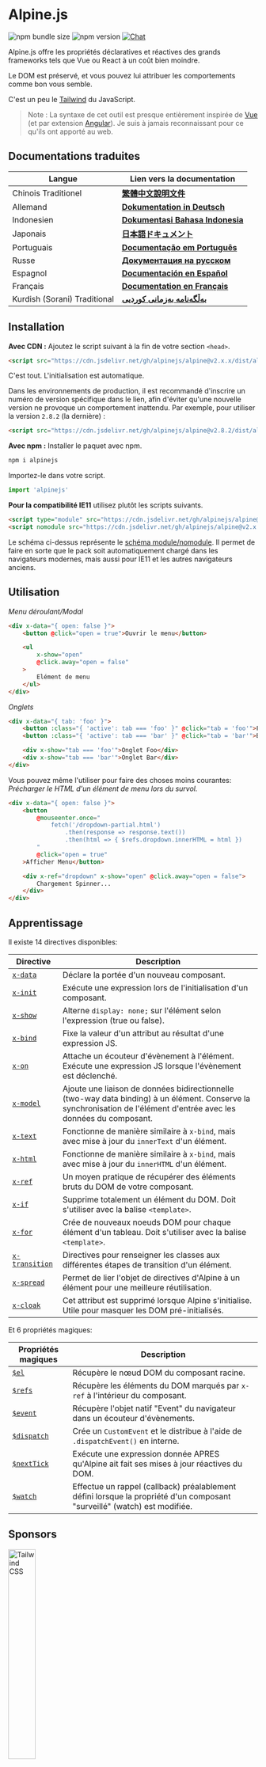 # Alpine.js

![npm bundle size](https://img.shields.io/bundlephobia/minzip/alpinejs)
![npm version](https://img.shields.io/npm/v/alpinejs)
[![Chat](https://img.shields.io/badge/chat-on%20discord-7289da.svg?sanitize=true)](https://alpinejs.codewithhugo.com/chat/)

Alpine.js offre les propriétés déclaratives et réactives des grands frameworks tels que Vue ou React à un coût bien moindre.

Le DOM est préservé, et vous pouvez lui attribuer les comportements comme bon vous semble.

C'est un peu le [Tailwind](https://tailwindcss.com/) du JavaScript.

> Note : La syntaxe de cet outil est presque entièrement inspirée de [Vue](https://vuejs.org/) (et par extension [Angular](https://angularjs.org/)). Je suis à jamais reconnaissant pour ce qu'ils ont apporté au web.

## Documentations traduites

| Langue | Lien vers la documentation |
| --- | --- |
| Chinois Traditionel | [**繁體中文說明文件**](./README.zh-TW.md) |
| Allemand | [**Dokumentation in Deutsch**](./README.de.md) |
| Indonesien | [**Dokumentasi Bahasa Indonesia**](./README.id.md) |
| Japonais | [**日本語ドキュメント**](./README.ja.md) |
| Portuguais | [**Documentação em Português**](./README.pt.md) |
| Russe | [**Документация на русском**](./README.ru.md) |
| Espagnol | [**Documentación en Español**](./README.es.md) |
| Français | [**Documentation en Français**](./README.fr.md) |
| Kurdish (Sorani) Traditional | [**بەڵگەنامە بەزمانی کوردیی**](./README.ckb.md) |

## Installation

**Avec CDN :** Ajoutez le script suivant à la fin de votre section `<head>`.
```html
<script src="https://cdn.jsdelivr.net/gh/alpinejs/alpine@v2.x.x/dist/alpine.min.js" defer></script>
```

C'est tout. L'initialisation est automatique.

Dans les environnements de production, il est recommandé d'inscrire un numéro de version spécifique dans le lien, afin d'éviter qu'une nouvelle version ne provoque un comportement inattendu.
Par exemple, pour utiliser la version `2.8.2` (la dernière) :
```html
<script src="https://cdn.jsdelivr.net/gh/alpinejs/alpine@v2.8.2/dist/alpine.min.js" defer></script>
```

**Avec npm :** Installer le paquet avec npm.
```js
npm i alpinejs
```

Importez-le dans votre script.
```js
import 'alpinejs'
```

**Pour la compatibilité IE11** utilisez plutôt les scripts suivants.
```html
<script type="module" src="https://cdn.jsdelivr.net/gh/alpinejs/alpine@v2.x.x/dist/alpine.min.js"></script>
<script nomodule src="https://cdn.jsdelivr.net/gh/alpinejs/alpine@v2.x.x/dist/alpine-ie11.min.js" defer></script>
```

Le schéma ci-dessus représente le [schéma module/nomodule](https://philipwalton.com/articles/deploying-es2015-code-in-production-today/). Il permet  de faire en sorte que le pack soit automatiquement chargé dans les navigateurs modernes, mais aussi pour IE11 et les autres navigateurs anciens.

## Utilisation

*Menu déroulant/Modal*
```html
<div x-data="{ open: false }">
    <button @click="open = true">Ouvrir le menu</button>

    <ul
        x-show="open"
        @click.away="open = false"
    >
        Elément de menu
    </ul>
</div>
```

*Onglets*
```html
<div x-data="{ tab: 'foo' }">
    <button :class="{ 'active': tab === 'foo' }" @click="tab = 'foo'">Foo</button>
    <button :class="{ 'active': tab === 'bar' }" @click="tab = 'bar'">Bar</button>

    <div x-show="tab === 'foo'">Onglet Foo</div>
    <div x-show="tab === 'bar'">Onglet Bar</div>
</div>
```

Vous pouvez même l'utiliser pour faire des choses moins courantes:
*Précharger le HTML d'un élément de menu lors du survol.*
```html
<div x-data="{ open: false }">
    <button
        @mouseenter.once="
            fetch('/dropdown-partial.html')
                .then(response => response.text())
                .then(html => { $refs.dropdown.innerHTML = html })
        "
        @click="open = true"
    >Afficher Menu</button>

    <div x-ref="dropdown" x-show="open" @click.away="open = false">
        Chargement Spinner...
    </div>
</div>
```

## Apprentissage

Il existe 14 directives disponibles:

| Directive | Description |
| --- | --- |
| [`x-data`](#x-data) | Déclare la portée d'un nouveau composant. |
| [`x-init`](#x-init) | Exécute une expression lors de l'initialisation d'un composant. |
| [`x-show`](#x-show) | Alterne `display: none;` sur l'élément selon l'expression (true ou false). |
| [`x-bind`](#x-bind) | Fixe la valeur d'un attribut au résultat d'une expression JS. |
| [`x-on`](#x-on) | Attache un écouteur d'évènement à l'élément. Exécute une expression JS lorsque l'évènement est déclenché. |
| [`x-model`](#x-model) | Ajoute une liaison de données bidirectionnelle (two-way data binding) à un élément. Conserve la synchronisation de l'élément d'entrée avec les données du composant. |
| [`x-text`](#x-text) | Fonctionne de manière similaire à `x-bind`, mais avec mise à jour du `innerText` d'un élément. |
| [`x-html`](#x-html) | Fonctionne de manière similaire à `x-bind`, mais avec mise à jour du `innerHTML` d'un élément. |
| [`x-ref`](#x-ref) | Un moyen pratique de récupérer des éléments bruts du DOM de votre composant. |
| [`x-if`](#x-if) | Supprime totalement un élément du DOM. Doit s'utiliser avec la balise `<template>`. |
| [`x-for`](#x-for) | Crée de nouveaux noeuds DOM pour chaque élément d'un tableau. Doit s'utiliser avec la balise `<template>`. |
| [`x-transition`](#x-transition) | Directives pour renseigner les classes aux différentes étapes de transition d'un élément. |
| [`x-spread`](#x-spread) | Permet de lier l'objet de directives d'Alpine à un élément pour une meilleure réutilisation. |
| [`x-cloak`](#x-cloak) | Cet attribut est supprimé lorsque Alpine s'initialise. Utile pour masquer les DOM pré-initialisés. |

Et 6 propriétés magiques:

| Propriétés magiques | Description |
| --- | --- |
| [`$el`](#el) |  Récupère le nœud DOM du composant racine. |
| [`$refs`](#refs) | Récupère les éléments du DOM marqués par `x-ref` à l'intérieur du composant. |
| [`$event`](#event) | Récupère l'objet natif "Event" du navigateur dans un écouteur d'évènements.  |
| [`$dispatch`](#dispatch) | Crée un `CustomEvent` et le distribue à l'aide de `.dispatchEvent()` en interne. |
| [`$nextTick`](#nexttick) | Exécute une expression donnée APRES qu'Alpine ait fait ses mises à jour réactives du DOM. |
| [`$watch`](#watch) | Effectue un rappel (callback) préalablement défini lorsque la propriété d'un composant "surveillé" (watch) est modifiée. |


## Sponsors

<img width="33%" src="https://refactoringui.nyc3.cdn.digitaloceanspaces.com/tailwind-logo.svg" alt="Tailwind CSS">

**Votre logo ici ? [DM sur Twitter](https://twitter.com/calebporzio)**

## Projets Communautaires

* [AlpineJS Weekly Newsletter](https://alpinejs.codewithhugo.com/newsletter/)
* [Spruce (State Management)](https://github.com/ryangjchandler/spruce)
* [Turbolinks Adapter](https://github.com/SimoTod/alpine-turbolinks-adapter)
* [Alpine Magic Helpers](https://github.com/KevinBatdorf/alpine-magic-helpers)
* [Awesome Alpine](https://github.com/ryangjchandler/awesome-alpine)

### Directives

---

### `x-data`

**Exemple :** `<div x-data="{ foo: 'bar' }">...</div>`

**Structure :** `<div x-data="[object literal]">...</div>`

`x-data` déclare la portée d'un nouveau composant. Indique au framework d'initialiser un nouveau composant avec le prochain objet de données.

Il faut voir cela comme la propriété de `données` d'un composant Vue.

**Extraction de la Logique des Composants**

Vous pouvez extraire les données (et le comportement) en fonctions réutilisables :

```html
<div x-data="dropdown()">
    <button x-on:click="open">Ouvrir</button>

    <div x-show="isOpen()" x-on:click.away="close">
        // Menu déroulant
    </div>
</div>

<script>
    function dropdown() {
        return {
            show: false,
            open() { this.show = true },
            close() { this.show = false },
            isOpen() { return this.show === true },
        }
    }
</script>
```

> **Pour les utilisateurs de modules bundler**, notez que Alpine.js accède à des fonctions qui sont dans la portée globale (`window`). Vous devrez explicitement assigner vos fonctions à `window` pour les utiliser avec `x-data`. Par exemple `window.dropdown = function () {}` ( c'est parce qu'avec Webpack, Rollup, Parcel etc. les fonctions que vous écrivez sont par défaut dans la portée du module et non dans celle de la page - `window`).


Vous pouvez également mélanger plusieurs objets de données en utilisant la décomposition d'objet :

```html
<div x-data="{...dropdown(), ...tabs()}">
```

---

### `x-init`
**Exemple :** `<div x-data="{ foo: 'bar' }" x-init="foo = 'baz'"></div>`

**Structure :** `<div x-data="..." x-init="[expression]"></div>`

`x-init` exécute une expression lorsqu'un composant est initialisé.

Si vous souhaitez exécuter du code APRES qu'Alpine ait effectué ses mises à jour initiales dans le DOM (un peu comme le hook `mounted()` de VueJS), vous pouvez retourner un callback depuis `x-init`, et il sera ensuite exécuté :

`x-init="() => { // on a ici accès à l'état du DOM post-initialisation // }"`

---

### `x-show`
**Exemple :** `<div x-show="open"></div>`

**Structure :** `<div x-show="[expression]"></div>`

`x-show` alterne le style `display: none;` sur l'élément selon que l'expression retourne `true` ou `false`.

**x-show.transition**

`x-show.transition` est une API de commodité pour rendre vos `x-show` plus agréables en utilisant des transitions CSS.

```html
<div x-show.transition="open">
    Le contenu ici fera l'objet de transitions "in" et "out".
</div>
```

| Directive | Description |
| --- | --- |
| `x-show.transition` | Fondu et échelle simultanés. (opacity, scale: 0.95, timing-function: cubic-bezier(0.4, 0.0, 0.2, 1), duration-in: 150ms, duration-out: 75ms)
| `x-show.transition.in` | Transition `in` seule. |
| `x-show.transition.out` | Transition `out` seule. |
| `x-show.transition.opacity` |Fondu seul. |
| `x-show.transition.scale` | Echelle seule. |
| `x-show.transition.scale.75` | Personnalise la modification CSS de l'échelle `transform: scale(.75)`. |
| `x-show.transition.duration.200ms` | Fixe la transition "in" à 200 ms. La transition "out" sera fixée à la moitié de cette valeur (100 ms). |
| `x-show.transition.origin.top.right` | Personnalise l'origine de la transformation CSS `transform-origin: top right`. |
| `x-show.transition.in.duration.200ms.out.duration.50ms` | Durées différentes pour "in" et "out". |

> Note : Tous ces modificateurs de transition peuvent être utilisés conjointement les uns avec les autres. Il est même possible de faire ceci (bien que ridicule lol) : `x-show.transition.in.duration.100ms.origin.top.right.opacity.scale.85.out.duration.200ms.origin.bottom.left.opacity.scale.95`

> Note : `x-show` attendra que les objets enfants aient terminé leur transition. Si vous voulez contourner ce comportement, ajoutez le modificateur `.immediate` :
```html
<div x-show.immediate="open">
    <div x-show.transition="open">
</div>
```
---

### `x-bind`

> Note : vous êtes libre d'utiliser la syntaxe ":" plus courte: `:type="..."`.

**Exemple :** `<input x-bind:type="inputType">`

**Structure :** `<input x-bind:[attribute]="[expression]">`

`x-bind` fixe la valeur d'un attribut au résultat d'une expression JavaScript. Cette expression a accès à toutes les clés de l'objet de données du composant, et se met à jour à chaque fois que ses données changent.

> Note : les liaisons d'attributs (attribute bindings) ne se mettent à jour QUE lorsque leurs dépendances changent. Le framework est suffisamment intelligent pour observer les changements de données et détecter les liens qui les concernent.

**`x-bind` pour les attributs de classe**

`x-bind` se comporte un peu différemment lorsqu'il est lié à l'attribut `class`.

En ce qui concerne les classes, vous passez un objet dont les clés sont des noms de classe, et les valeurs sont des expressions booléennes pour déterminer si ces noms de classe sont appliqués ou non.

Par exemple :
`<div x-bind:class="{ 'hidden': foo }"></div>`

Dans cet exemple, la classe "hidden" ne sera appliquée que si la valeur de l'attribut de données `foo` est `true`.

**`x-bind` pour les attributs booléens**

`x-bind` supporte les attributs booléens de la même manière que les attributs de valeur, en utilisant une variable comme condition ou toute expression JavaScript qui se résout en `true` ou `false`.

Par exemple :
```html
<!-- Soit: -->
<button x-bind:disabled="myVar">Cliquez moi</button>

<!-- Lorsque myVar == true: -->
<button disabled="disabled">Cliquez moi</button>

<!-- Lorsque myVar == false: -->
<button>Cliquez moi</button>
```

Cela ajoute ou supprime l'attribut `disabled` lorsque la valeur de `myVar` est respectivement vraie ou fausse.

Les attributs booléens sont pris en charge conformément à la [spécification HTML](https://html.spec.whatwg.org/multipage/indices.html#attributes-3:boolean-attribute), par exemple `disabled`, `readonly`, `required`, `checked`, `hidden`, `selected`, `open`, etc.

> Note : Si vous avez besoin d'un état `false` pour afficher un attribut, comme par exemple `aria-*`, chainez `.toString()` à la valeur tout en liant l'attribut (bind). Par exemple : `:aria-expanded="isOpen.toString()"` va persister, que `isOpen` soit `true` ou `false`.

**Modificateur `.camel`**
**Exemple :** `<svg x-bind:view-box.camel="viewBox">`

Le modificateur `camel` liera l'équivalent "camel case" au nom de l'attribut. Dans l'exemple ci-dessus, la valeur de `viewBox` sera liée à l'attribut `viewBox` par opposition à l'attribut  `view-box`.

---

### `x-on`

> Note : Vous êtes libre d'utiliser la syntaxe "@" plus courte : `@click="..."`.

**Exemple :** `<button x-on:click="foo = 'bar'"></button>`

**Structure :** `<button x-on:[event]="[expression]"></button>`

`x-on` rattache un écouteur d'événement à l'élément sur lequel il est déclaré. Lorsque cet événement est émis, l'expression JavaScript définie comme sa valeur est exécutée. Vous pouvez utiliser `x-on` avec tout événement disponible pour l'élément sur lequel vous ajoutez la directive. Pour une liste complète des événements, voir [la référence des événements sur le MDN](https://developer.mozilla.org/fr/docs/Web/Events).

Si une donnée est modifiée dans l'expression, les attributs des autres éléments "liés" à cette donnée seront mis à jour.

> Note : Vous pouvez également spécifier un nom de fonction JavaScript.

**Exemple :** `<button x-on:click="myFunction"></button>`

C'est la même chose que : `<button x-on:click="myFunction($event)"></button>`

**Modificateurs `keydown`**

**Exemple :** `<input type="text" x-on:keydown.escape="open = false">`

Vous pouvez indiquer des clés spécifiques à écouter à l'aide des modificateurs keydown rajoutés à la directive `x-on:keydown`. Notez que les modificateurs sont des versions kebab-case des valeurs de `Event.key`.

Exemples : `enter`, `escape`, `arrow-up`, `arrow-down`

> Note : Vous pouvez également écouter des combinaisons de commandes système comme : `x-on:keydown.cmd.enter="foo"`

**Modificateur `.away`**

**Exemple :** `<div x-on:click.away="showModal = false"></div>`

Lorsque le modificateur `.away` est présent, le gestionnaire d'événement ne sera exécuté que lorsque l'événement provient d'une source externe à lui-même ou ses enfants.

Cela s'avère utile pour masquer des menus déroulants ou des fenêtres modales lorsque l'utilisateur clique ailleurs.

**Modificateur `.prevent`**
**Exemple :** `<input type="checkbox" x-on:click.prevent>`

L'ajout de `.prevent` à un écouteur d'événement appelle `preventDefault` sur l'événement déclenché. Dans l'exemple ci-dessus, cela signifie que la case à cocher ne sera pas réellement cochée lorsqu'un utilisateur cliquera dessus.

**Modificateur `.stop`**
**Exemple :** `<div x-on:click="foo = 'bar'"><button x-on:click.stop></button></div>`

L'ajout de `.stop` à un écouteur d'événement appelle `stopPropagation` sur l'événement déclenché. Dans l'exemple ci-dessus, cela signifie que l'évènement "click" ne se propage pas à l'élément `<div>`. En d'autres termes, lorqu'un utilisateur clique sur le bouton, `foo` ne prend pas la valeur `'bar'`.

**Modificateur `.self`**
**Exemple :** `<div x-on:click.self="foo = 'bar'"><button></button></div>`

L'ajout de `.self` à un écouteur d'évènement déclenchera une action seulement si `$event.target` est lui-même l'élément. Dans l'exemple ci-dessus, cela signifie que lorsqu'on clique sur le bouton, **aucune** action ne sera déclenchée.

**Modificateur `.window`**
**Exemple :** `<div x-on:resize.window="isOpen = window.outerWidth > 768 ? false : open"></div>`

L'ajout de `.window` à un écouteur d'événement installera l'écouteur sur l'objet global "window" au lieu du noeud DOM sur lequel il est déclaré. Ceci est utile quand vous souhaitez modifier l'état d'un composant lorsque quelque chose change dans la fenêtre, comme l'événement de redimensionnement. Dans l'exemple ci-dessus, lorsque la fenêtre s'agrandit de plus de 768 pixels de large, nous fermons le modal/dropdown, sinon nous maintenons le même état.

>Note : Vous pouvez également utiliser le modificateur `.document` pour rattacher des écouteurs d'évènements à `document` au lieu de `window`

**Modificateur `.once`**
**Exemple :** `<button x-on:mouseenter.once="fetchSomething()"></button>`

L'ajout du modificateur `.once` à un écouteur d'événement garantira que l'écouteur ne sera traité qu'une seule fois. C'est utile pour les choses que vous ne voulez faire qu'une seule fois, comme la récupération de morceaux de HTML et autres.

**Modificateur `.passive`**
**Exemple :** `<button x-on:mousedown.passive="interactive = true"></button>`

L'ajout du modificateur `.passive` à un écouteur d'événement rendra l'écouteur passif, ce qui signifie que `preventDefault()` ne fonctionnera pas sur les événements en cours de traitement, cela peut aider, par exemple pour les performances de défilement sur les périphériques tactiles.

**Modificateur `.debounce`**
**Exemple :** `<input x-on:input.debounce="fetchSomething()">`

Le modificateur `debounce` vous permet de limiter la fréquence d'exécution d'un gestionnaire d'événements. En d'autres termes, le gestionnaire d'événements ne fonctionnera PAS avant qu'un certain temps ne se soit écoulé depuis le dernier événement qui s'est déclenché. Lorsque le gestionnaire est prêt à être appelé, le dernier appel du gestionnaire s'exécutera.

Le temps d'attente par défaut de la fonction de rétention ("debounce") est de 250 millisecondes.

Pour personnaliser cette fonction, vous pouvez définir un temps d'attente :

```
<input x-on:input.debounce.750="fetchSomething()">
<input x-on:input.debounce.750ms="fetchSomething()">
```

**Modificateur `.camel`**
**Exemple :** `<input x-on:event-name.camel="doSomething()">`

Le modificateur `camel` attache un écouteur d'évènement en version "camel case" du nom d'un évènement. Dans l'exemple ci-dessus, l'expression est évaluée lorsque l'évènement `eventName` est déclenché sur l'élément.

---

### `x-model`
**Exemple :** `<input type="text" x-model="foo">`

**Structure :** `<input type="text" x-model="[data item]">`

`x-model` ajoute à un élément une liaison de données à double sens ("two-way data binding"). En d'autres termes, la valeur de l'élément d'entrée sera maintenue en synchronisation avec la valeur de l'élément de données du composant.

> Note : `x-model` est assez intelligent pour détecter les changements sur les entrées de texte, les cases à cocher, les boutons radio, les textareas, les sélections et les sélections multiples. Il devrait se comporter [comme le ferait Vue](https://fr.vuejs.org/v2/guide/forms.html) dans ces scénarios.

**Modificateur `.number`**
**Exemple :** `<input x-model.number="age">`

Le modificateur `number` convertira la valeur de l'entrée en un nombre. Si la valeur ne peut pas être analysée comme un nombre valide, la valeur originale est renvoyée.

**Modificateur `.debounce`**
**Exemple :** `<input x-model.debounce="search">`

Le modificateur `debounce` vous permet d'émettre un temps de réponse sur la mise à jour d'une valeur. En d'autres termes, le gestionnaire d'événements ne fonctionnera PAS avant qu'un certain temps ne se soit écoulé depuis le dernier événement qui s'est déclenché. Lorsque le gestionnaire est prêt à être appelé, le dernier appel du gestionnaire s'exécutera.

Le temps d'attente par défaut de la fonction de rétention ("debounce") est de 250 millisecondes.

Pour personnaliser cette fonction, vous pouvez définir un temps d'attente :

```
<input x-model.debounce.750="search">
<input x-model.debounce.750ms="search">
```

---

### `x-text`
**Exemple :** `<span x-text="foo"></span>`

**Structure :** `<span x-text="[expression]"`

`x-text` fonctionne comme `x-bind`, sauf qu'au lieu de mettre à jour la valeur d'un attribut, il mettra à jour le `innerText` d'un élément.

---

### `x-html`
**Exemple :** `<span x-html="foo"></span>`

**Structure :** `<span x-html="[expression]"`

`x-html` fonctionne comme `x-bind`, sauf qu'au lieu de mettre à jour la valeur d'un attribut, il mettra à jour le `innerHTML` d'un élément.

> :warning: **A n'utiliser uniquement sur du contenu de confiance et jamais sur du contenu fourni par l'utilisateur.** :warning:
>
> Le rendu dynamique de HTML provenant de tiers peut facilement conduire à des vulnérabilités [XSS](https://developer.mozilla.org/fr/docs/Glossaire/Cross-site_scripting).

---

### `x-ref`
**Exemple :** `<div x-ref="foo"></div><button x-on:click="$refs.foo.innerText = 'bar'"></button>`

**Structure :** `<div x-ref="[ref name]"></div><button x-on:click="$refs.[ref name].innerText = 'bar'"></button>`

La fonction `x-ref` offre un moyen pratique de récupérer les éléments DOM bruts de votre composant. En plaçant un attribut `x-ref` sur un élément, vous le rendez disponible à tous les gestionnaires d'événements à l'intérieur d'un objet appelé `$refs`.

C'est une alternative utile à la mise en place d'identifiants et à l'utilisation de `document.querySelector` partout.

> Note : si vous en avez besoin, vous pouvez également lier des valeurs dynamiques pour x-ref : `<span :x-ref="item.id"></span>`.

---

### `x-if`
**Exemple :** `<template x-if="true"><div>Quelques éléments</div></template>`

**Structure :** `<template x-if="[expression]"><div>Quelques éléments</div></template>`

Pour les cas où `x-show` n'est pas suffisant (`x-show` met un élément à `display : none` s'il est faux), `x-if` peut être utilisé pour supprimer complètement un élément du DOM.

Il est important que `x-if` soit utilisé sur des balises `<template></template>` car Alpine n'utilise pas de DOM virtuel. Cette implémentation permet à Alpine de rester robuste et d'utiliser le DOM réel pour opérer sa magie.

> Note : `x-if` doit avoir une racine d'élément unique (root element) à l'intérieur des balises `<template></template>`.

> Note : Lorsque vous utilisez un `template` dans une balise `svg`, vous devez ajouter un [polyfill](https://github.com/alpinejs/alpine/issues/637#issuecomment-654856538) qui doit être exécuté avant que Alpine.js ne soit initialisé.

---

### `x-for`
**Exemple :**
```html
<template x-for="item in items" :key="item">
    <div x-text="item"></div>
</template>
```

> Note : la liaison `:key` est facultative, mais FORTEMENT recommandée.

La fonction `x-for` est disponible dans les cas où vous souhaitez créer de nouveaux nœuds DOM pour chaque élément d'un tableau. Cela devrait ressembler à `v-for` dans Vue, à l'exception de la nécessité d'exister sur une balise `template`, et non sur un élément DOM ordinaire.

Si vous voulez accéder à l'index actuel de l'itération, utilisez la syntaxe suivante :

```html
<template x-for="(item, index) in items" :key="index">
    <!-- Vous pouvez également faire référence à un "index" à l'intérieur de l'itération si vous le souhaitez. -->
    <div x-text="index"></div>
</template>
```

Si vous voulez accéder à l'objet tableau (collection) de l'itération, utilisez la syntaxe suivante :

```html
<template x-for="(item, index, collection) in items" :key="index">
    <!-- Vous pouvez également faire référence à la "collection" à l'intérieur de l'itération si vous le souhaitez. -->
    <!-- Elément actuel. -->
    <div x-text="item"></div>
    <!-- Même chose que ci-dessus. -->
    <div x-text="collection[index]"></div>
    <!-- Elément précédent. -->
    <div x-text="collection[index - 1]"></div>
</template>
```

> Note : `x-for` doit avoir une racine d'élément unique (root element) à l'intérieur des balises `<template></template>`.

> Note : Lorsque vous utilisez un `template` dans une balise `svg`, vous devez ajouter un [polyfill](https://github.com/alpinejs/alpine/issues/637#issuecomment-654856538) qui doit être exécuté avant que Alpine.js ne soit initialisé.

#### Imbriquer les `x-for`
Vous pouvez imbriquer des boucles `x-for`, mais vous DEVEZ envelopper chaque boucle dans un élément. Par exemple :

```html
<template x-for="item in items">
    <div>
        <template x-for="subItem in item.subItems">
            <div x-text="subItem"></div>
        </template>
    </div>
</template>
```

#### Itération sur une gamme (range)

Alpine supporte la syntaxe `i in n`, où `n` est un entier, ce qui vous permet d'itérer sur une gamme fixe d'éléments.

```html
<template x-for="i in 10">
    <span x-text="i"></span>
</template>
```

---

### `x-transition`
**Exemple :**
```html
<div
    x-show="open"
    x-transition:enter="transition ease-out duration-300"
    x-transition:enter-start="opacity-0 transform scale-90"
    x-transition:enter-end="opacity-100 transform scale-100"
    x-transition:leave="transition ease-in duration-300"
    x-transition:leave-start="opacity-100 transform scale-100"
    x-transition:leave-end="opacity-0 transform scale-90"
>...</div>
```

```html
<template x-if="open">
    <div
        x-transition:enter="transition ease-out duration-300"
        x-transition:enter-start="opacity-0 transform scale-90"
        x-transition:enter-end="opacity-100 transform scale-100"
        x-transition:leave="transition ease-in duration-300"
        x-transition:leave-start="opacity-100 transform scale-100"
        x-transition:leave-end="opacity-0 transform scale-90"
    >...</div>
</template>
```

> L'exemple ci-dessus utilise des classes provenant de [Tailwind CSS](https://tailwindcss.com).

Alpine propose 6 directives de transition différentes pour appliquer des classes aux différentes étapes de la transition d'un élément entre les états "caché" et "montré". Ces directives fonctionnent à la fois avec `x-show` ET `x-if`.

Celles-ci se comportent exactement comme les directives de transition de VueJS, sauf qu'elles portent des noms différents et plus sensés :

| Directive | Description |
| --- | --- |
| `:enter` | Appliqué pendant toute la phase d'entrée. |
| `:enter-start` | Ajouté avant l'insertion de l'élément, retiré un bloc après l'insertion de l'élément. |
| `:enter-end` | Ajout d'un bloc après l'insertion d'un élément (en même temps que la suppression de `enter-start`), suppression lorsque la transition/animation se termine.
| `:leave` | Appliqué pendant toute la phase de sortie. |
| `:leave-start` | Ajouté immédiatement lorsqu'une transition de sortie est déclenchée, supprimé au bloc suivant. |
| `:leave-end` | Ajout d'un bloc après le déclenchement d'une transition de sortie (en même temps que la suppression du `leave-start`), suppression lorsque la transition/animation se termine.

---

### `x-spread`
**Exemple :**
```html
<div x-data="dropdown()">
    <button x-spread="trigger">Ouvrir Menu</button>

    <span x-spread="dialogue">Contenu du Menu</span>
</div>

<script>
    function dropdown() {
        return {
            open: false,
            trigger: {
                ['@click']() {
                    this.open = true
                },
            },
            dialogue: {
                ['x-show']() {
                    return this.open
                },
                ['@click.away']() {
                    this.open = false
                },
            }
        }
    }
</script>
```

`x-spread` permet d'extraire les liaisons d'Alpine (bindings) d'un élément pour en faire un objet réutilisable.

Les clés d'objet sont les directives (peut être n'importe quelle directive y compris les modificateurs), et les valeurs sont des callbacks à évaluer par Alpine.

> Note : l y a quelques restrictions à x-spread :
> - Lorsque la directive en cours de diffusion ("spread") est `x-for`, vous devez renvoyer une chaîne d'expression normale à partir du callback. Par exemple : `['x-for']() { return 'item in items' }`.
> - `x-data` et `x-init` ne peuvent pas être utilisés à l'intérieur d'un objet "spread".

---

### `x-cloak`
**Exemple :** `<div x-data="{}" x-cloak></div>`

Les attributs `x-cloak` sont retirés des éléments lorsque Alpine s'initialise. Ceci est utile pour masquer les DOM pré-initialisés. Il est typique d'ajouter le style global suivant pour que cela fonctionne :

```html
<style>
    [x-cloak] { display: none; }
</style>
```

### Propriétés magiques

> À l'exception de `$el`, les propriétés magiques ne sont **pas disponibles dans `x-data`** car le composant n'est pas encore initialisé.

---

### `$el`
**Exemple :**
```html
<div x-data>
    <button @click="$el.innerHTML = 'foo'">Remplacez-moi par "foo".</button>
</div>
```

`$el` est une propriété magique qui peut être utilisée pour récupérer le nœud DOM du composant racine.

### `$refs`
**Exemple :**
```html
<span x-ref="foo"></span>

<button x-on:click="$refs.foo.innerText = 'bar'"></button>
```

`$refs` est une propriété magique qui peut être utilisée pour récupérer les éléments du DOM marqués avec `x-ref` à l'intérieur du composant. C'est utile lorsque vous devez manipuler manuellement des éléments du DOM.

---

### `$event`
**Exemple :**
```html
<input x-on:input="alert($event.target.value)">
```

`$event` est une propriété magique qui peut être utilisée dans un écouteur d'événement pour récupérer l'objet "Event" du navigateur natif.

> Note : La propriété $event n'est disponible que dans les expressions DOM.

Si vous avez besoin d'accéder à $event à l'intérieur d'une fonction JavaScript, vous pouvez le passer directement :

`<button x-on:click="myFunction($event)"></button>`

---

### `$dispatch`
**Exemple :**
```html
<div @custom-event="console.log($event.detail.foo)">
    <button @click="$dispatch('custom-event', { foo: 'bar' })">
    <!-- Lorsque cliqué, enregistre "bar" dans console.log  -->
</div>
```

**Note sur la propagation des événements**

Notez que, en raison du [event bubbling](https://en.wikipedia.org/wiki/Event_bubbling), lorsque vous devez capturer des événements envoyés par des nœuds qui sont sous la même hiérarchie d'imbrication, vous devrez utiliser le modificateur [`.window`](https://github.com/alpinejs/alpine#x-on) :

**Exemple :**

```html
<div x-data>
    <span @custom-event="console.log($event.detail.foo)"></span>
    <button @click="$dispatch('custom-event', { foo: 'bar' })">
<div>
```

> Cela ne fonctionnera pas, car lorsque le `custom-event` sera dispatché, il se propagera à son ancêtre commun, le `div`.

**Envoi (dispatch) aux composants**

Vous pouvez également profiter de la technique précédente pour faire communiquer vos composants entre eux :

**Exemple :**

```html
<div x-data @custom-event.window="console.log($event.detail)"></div>

<button x-data @click="$dispatch('custom-event', 'Hello World!')">
<!-- Lorsque cliqué, enregistre "Hello World!" dans console.log. -->
```

`$dispatch` est un raccourci pour créer un `CustomEvent` et l'envoyer en utilisant `.dispatchEvent()` en interne. Il existe de nombreux cas d'utilisation pour faire circuler des données entre les composants en utilisant des événements personnalisés. [Voir ici](https://developer.mozilla.org/fr/docs/Web/Guide/DOM/Events/Creating_and_triggering_events) pour plus d'informations sur le système `CustomEvent` sous-jacent dans les navigateurs.

Vous remarquerez que toute donnée passée comme deuxième paramètre à `$dispatch('some-event', { some : 'data' })`, devient disponible grâce à la nouvelle propriété "detail" des événements : `$event.detail.some`. Attacher des données d'événements personnalisés à la propriété `.detail` est une pratique standard pour les `CustomEvent` dans les navigateurs. Pour plus d'informations, [cliquez ici](https://developer.mozilla.org/fr/docs/Web/API/CustomEvent/detail).

Vous pouvez également utiliser `$dispatch()` pour déclencher des mises à jour de données pour les liaisons `x-model`. Par exemple :

```html
<div x-data="{ foo: 'bar' }">
    <span x-model="foo">
        <button @click="$dispatch('input', 'baz')">
        <!-- Après avoir cliqué sur le bouton, `x-model` captera l'événement "input" et remplacera foo par "baz". -->
    </span>
</div>
```

> Note : La propriété $dispatch n'est disponible que dans les expressions DOM.

Si vous avez besoin d'accéder à $dispatch à l'intérieur d'une fonction JavaScript, vous pouvez le passer directement :

`<button x-on:click="myFunction($dispatch)"></button>`

---

### `$nextTick`
**Exemple :**
```html
<div x-data="{ fruit: 'pomme' }">
    <button
        x-on:click="
            fruit = 'poire';
            $nextTick(() => { console.log($event.target.innerText) });
        "
        x-text="fruit"
    ></button>
</div>
```

`$nextTick` est une propriété magique qui vous permet de n'exécuter une expression donnée qu'APRÈS qu'Alpine ait fait ses mises à jour réactives du DOM. Ceci est utile pour les fois où vous voulez interagir avec l'état DOM APRÈS qu'il ait reflété les mises à jour de données que vous avez faites.

---

### `$watch`
**Exemple :**
```html
<div x-data="{ open: false }" x-init="$watch('open', value => console.log(value))">
    <button @click="open = ! open">Alterne Ouvrir</button>
</div>
```

Vous pouvez surveiller ("watch") une propriété d'un composant avec la méthode magique `$watch`. Dans l'exemple ci-dessus, lorsque l'on clique sur le bouton et que `open` change, le callback indiqué se déclenche et `console.log` enregistre la nouvelle valeur.

## Sécurité
Si vous trouvez une faille de sécurité, veuillez envoyer un courriel à [calebporzio@gmail.com]().

Alpine s'appuie sur une mise en œuvre personnalisée utilisant l'objet `Function` pour évaluer ses directives. Bien qu'il soit plus sûr que `eval()`, son utilisation est interdite dans certains environnements, comme Google Chrome App, qui utilise une politique de sécurité de contenu (Content Security Policy - CSP) restrictive.

Si vous utilisez Alpine sur un site web traitant des données sensibles et nécessitant un [CSP](https://csp.withgoogle.com/docs/strict-csp.html), vous devez inclure la mention `unsafe-eval` dans votre politique. Une politique solide et correctement configurée contribuera à protéger vos utilisateurs lors de l'utilisation de données personnelles ou financières.

Étant donné qu'une politique s'applique à tous les scripts de votre page, il est important que les autres bibliothèques externes incluses dans le site web soient soigneusement examinées pour s'assurer qu'elles sont dignes de confiance et qu'elles n'introduiront aucune vulnérabilité de Cross Site Scripting, que ce soit en utilisant la fonction `eval()` ou en manipulant le DOM pour injecter du code malveillant dans votre page.

## Feuille de route V3
* Passer de `x-ref` à `ref` pour la parité de Vue ?
* Ajouter `Alpine.directive()`
* Ajouter `Alpine.component('foo', {...})` (Avec la méthode magique `__init()`)
* Dispatcher des évènements d'Alpine pour "loaded", "transition-start", etc... ([#299](https://github.com/alpinejs/alpine/pull/299)) ?
* Supprimer la syntaxe "objet" (et tableau) de `x-bind:class="{ 'foo': true }"` ([#236](https://github.com/alpinejs/alpine/pull/236) pour ajouter le support de la syntaxe d'objet pour l'attribut `style`)
* Améliorer la réactivité des mutations `x-for` ([#165](https://github.com/alpinejs/alpine/pull/165))
* Ajouter le support de "deep watching" dans la V3 ([#294](https://github.com/alpinejs/alpine/pull/294))
* Ajouter le raccourci `$el`
* Remplacer `@click.away` par `@click.outside`?

## License

Copyright © 2019-2021 Caleb Porzio et contributeurs

Licencié sous la licence du MIT, voir [LICENSE.md](LICENSE.md) pour plus de détails.

